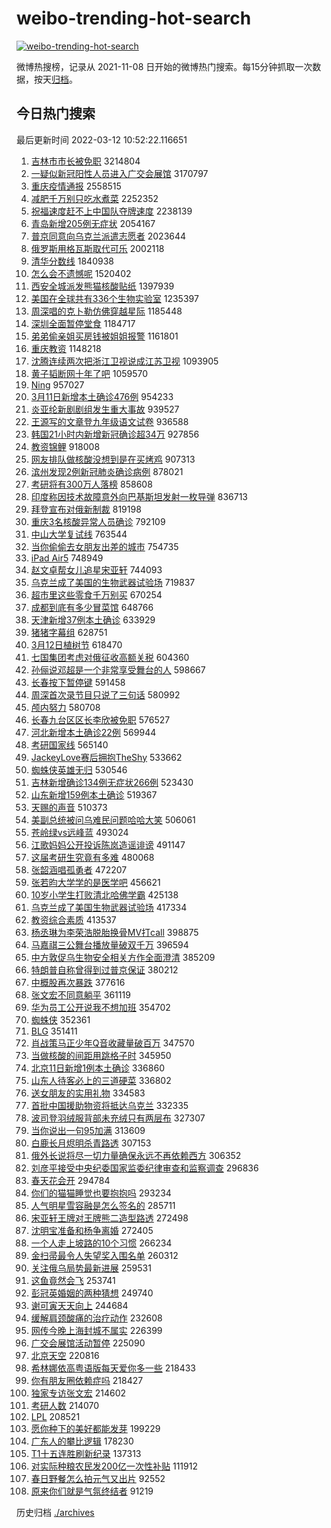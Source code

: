 # weibo-trending-hot-search

[![weibo-trending-hot-search](https://github.com/ameizi/weibo-trending-hot-search/actions/workflows/ci.yml/badge.svg)](https://github.com/ameizi/weibo-trending-hot-search/actions/workflows/ci.yml)

微博热搜榜，记录从 2021-11-08 日开始的微博热门搜索。每15分钟抓取一次数据，按天[归档](./archives)。

## 今日热门搜索

<!-- BEGIN --> 
最后更新时间 2022-03-12 10:52:22.116651 
1. [吉林市市长被免职](https://s.weibo.com/weibo?q=%E5%90%89%E6%9E%97%E5%B8%82%E5%B8%82%E9%95%BF%E8%A2%AB%E5%85%8D%E8%81%8C&Refer=top) 3214804
1. [一疑似新冠阳性人员进入广交会展馆](https://s.weibo.com/weibo?q=%23%E4%B8%80%E7%96%91%E4%BC%BC%E6%96%B0%E5%86%A0%E9%98%B3%E6%80%A7%E4%BA%BA%E5%91%98%E8%BF%9B%E5%85%A5%E5%B9%BF%E4%BA%A4%E4%BC%9A%E5%B1%95%E9%A6%86%23&Refer=top) 3170797
1. [重庆疫情通报](https://s.weibo.com/weibo?q=%23%E9%87%8D%E5%BA%86%E7%96%AB%E6%83%85%E9%80%9A%E6%8A%A5%23&Refer=top) 2558515
1. [减肥千万别只吃水煮菜](https://s.weibo.com/weibo?q=%23%E5%87%8F%E8%82%A5%E5%8D%83%E4%B8%87%E5%88%AB%E5%8F%AA%E5%90%83%E6%B0%B4%E7%85%AE%E8%8F%9C%23&Refer=top) 2252352
1. [祝福速度赶不上中国队夺牌速度](https://s.weibo.com/weibo?q=%23%E7%A5%9D%E7%A6%8F%E9%80%9F%E5%BA%A6%E8%B5%B6%E4%B8%8D%E4%B8%8A%E4%B8%AD%E5%9B%BD%E9%98%9F%E5%A4%BA%E7%89%8C%E9%80%9F%E5%BA%A6%23&Refer=top) 2238139
1. [青岛新增205例无症状](https://s.weibo.com/weibo?q=%23%E9%9D%92%E5%B2%9B%E6%96%B0%E5%A2%9E205%E4%BE%8B%E6%97%A0%E7%97%87%E7%8A%B6%23&Refer=top) 2054167
1. [普京同意向乌克兰派遣志愿者](https://s.weibo.com/weibo?q=%23%E6%99%AE%E4%BA%AC%E5%90%8C%E6%84%8F%E5%90%91%E4%B9%8C%E5%85%8B%E5%85%B0%E6%B4%BE%E9%81%A3%E5%BF%97%E6%84%BF%E8%80%85%23&Refer=top) 2023644
1. [俄罗斯用格瓦斯取代可乐](https://s.weibo.com/weibo?q=%23%E4%BF%84%E7%BD%97%E6%96%AF%E7%94%A8%E6%A0%BC%E7%93%A6%E6%96%AF%E5%8F%96%E4%BB%A3%E5%8F%AF%E4%B9%90%23&Refer=top) 2002118
1. [清华分数线](https://s.weibo.com/weibo?q=%E6%B8%85%E5%8D%8E%E5%88%86%E6%95%B0%E7%BA%BF&Refer=top) 1840938
1. [怎么会不遗憾呢](https://s.weibo.com/weibo?q=%23%E6%80%8E%E4%B9%88%E4%BC%9A%E4%B8%8D%E9%81%97%E6%86%BE%E5%91%A2%23&Refer=top) 1520402
1. [西安全城派发熊猫核酸贴纸](https://s.weibo.com/weibo?q=%23%E8%A5%BF%E5%AE%89%E5%85%A8%E5%9F%8E%E6%B4%BE%E5%8F%91%E7%86%8A%E7%8C%AB%E6%A0%B8%E9%85%B8%E8%B4%B4%E7%BA%B8%23&Refer=top) 1397939
1. [美国在全球共有336个生物实验室](https://s.weibo.com/weibo?q=%23%E7%BE%8E%E5%9B%BD%E5%9C%A8%E5%85%A8%E7%90%83%E5%85%B1%E6%9C%89336%E4%B8%AA%E7%94%9F%E7%89%A9%E5%AE%9E%E9%AA%8C%E5%AE%A4%23&Refer=top) 1235397
1. [周深唱的克卜勒仿佛穿越星际](https://s.weibo.com/weibo?q=%23%E5%91%A8%E6%B7%B1%E5%94%B1%E7%9A%84%E5%85%8B%E5%8D%9C%E5%8B%92%E4%BB%BF%E4%BD%9B%E7%A9%BF%E8%B6%8A%E6%98%9F%E9%99%85%23&Refer=top) 1185448
1. [深圳全面暂停堂食](https://s.weibo.com/weibo?q=%23%E6%B7%B1%E5%9C%B3%E5%85%A8%E9%9D%A2%E6%9A%82%E5%81%9C%E5%A0%82%E9%A3%9F%23&Refer=top) 1184717
1. [弟弟偷亲姐买房钱被姐姐报警](https://s.weibo.com/weibo?q=%23%E5%BC%9F%E5%BC%9F%E5%81%B7%E4%BA%B2%E5%A7%90%E4%B9%B0%E6%88%BF%E9%92%B1%E8%A2%AB%E5%A7%90%E5%A7%90%E6%8A%A5%E8%AD%A6%23&Refer=top) 1161801
1. [重庆教资](https://s.weibo.com/weibo?q=%E9%87%8D%E5%BA%86%E6%95%99%E8%B5%84&Refer=top) 1148218
1. [沈腾连续两次把浙江卫视说成江苏卫视](https://s.weibo.com/weibo?q=%23%E6%B2%88%E8%85%BE%E8%BF%9E%E7%BB%AD%E4%B8%A4%E6%AC%A1%E6%8A%8A%E6%B5%99%E6%B1%9F%E5%8D%AB%E8%A7%86%E8%AF%B4%E6%88%90%E6%B1%9F%E8%8B%8F%E5%8D%AB%E8%A7%86%23&Refer=top) 1093905
1. [黄子韬断网十年了吧](https://s.weibo.com/weibo?q=%23%E9%BB%84%E5%AD%90%E9%9F%AC%E6%96%AD%E7%BD%91%E5%8D%81%E5%B9%B4%E4%BA%86%E5%90%A7%23&Refer=top) 1059570
1. [Ning](https://s.weibo.com/weibo?q=Ning&Refer=top) 957027
1. [3月11日新增本土确诊476例](https://s.weibo.com/weibo?q=%233%E6%9C%8811%E6%97%A5%E6%96%B0%E5%A2%9E%E6%9C%AC%E5%9C%9F%E7%A1%AE%E8%AF%8A476%E4%BE%8B%23&Refer=top) 954233
1. [炎亚纶新剧剧组发生重大事故](https://s.weibo.com/weibo?q=%23%E7%82%8E%E4%BA%9A%E7%BA%B6%E6%96%B0%E5%89%A7%E5%89%A7%E7%BB%84%E5%8F%91%E7%94%9F%E9%87%8D%E5%A4%A7%E4%BA%8B%E6%95%85%23&Refer=top) 939527
1. [王源写的文章登九年级语文试卷](https://s.weibo.com/weibo?q=%23%E7%8E%8B%E6%BA%90%E5%86%99%E7%9A%84%E6%96%87%E7%AB%A0%E7%99%BB%E4%B9%9D%E5%B9%B4%E7%BA%A7%E8%AF%AD%E6%96%87%E8%AF%95%E5%8D%B7%23&Refer=top) 936588
1. [韩国21小时内新增新冠确诊超34万](https://s.weibo.com/weibo?q=%23%E9%9F%A9%E5%9B%BD21%E5%B0%8F%E6%97%B6%E5%86%85%E6%96%B0%E5%A2%9E%E6%96%B0%E5%86%A0%E7%A1%AE%E8%AF%8A%E8%B6%8534%E4%B8%87%23&Refer=top) 927856
1. [教资锦鲤](https://s.weibo.com/weibo?q=%E6%95%99%E8%B5%84%E9%94%A6%E9%B2%A4&Refer=top) 918008
1. [网友排队做核酸没想到是在买烤鸡](https://s.weibo.com/weibo?q=%23%E7%BD%91%E5%8F%8B%E6%8E%92%E9%98%9F%E5%81%9A%E6%A0%B8%E9%85%B8%E6%B2%A1%E6%83%B3%E5%88%B0%E6%98%AF%E5%9C%A8%E4%B9%B0%E7%83%A4%E9%B8%A1%23&Refer=top) 907313
1. [滨州发现2例新冠肺炎确诊病例](https://s.weibo.com/weibo?q=%23%E6%BB%A8%E5%B7%9E%E5%8F%91%E7%8E%B02%E4%BE%8B%E6%96%B0%E5%86%A0%E8%82%BA%E7%82%8E%E7%A1%AE%E8%AF%8A%E7%97%85%E4%BE%8B%23&Refer=top) 878021
1. [考研将有300万人落榜](https://s.weibo.com/weibo?q=%23%E8%80%83%E7%A0%94%E5%B0%86%E6%9C%89300%E4%B8%87%E4%BA%BA%E8%90%BD%E6%A6%9C%23&Refer=top) 858608
1. [印度称因技术故障意外向巴基斯坦发射一枚导弹](https://s.weibo.com/weibo?q=%23%E5%8D%B0%E5%BA%A6%E7%A7%B0%E5%9B%A0%E6%8A%80%E6%9C%AF%E6%95%85%E9%9A%9C%E6%84%8F%E5%A4%96%E5%90%91%E5%B7%B4%E5%9F%BA%E6%96%AF%E5%9D%A6%E5%8F%91%E5%B0%84%E4%B8%80%E6%9E%9A%E5%AF%BC%E5%BC%B9%23&Refer=top) 836713
1. [拜登宣布对俄新制裁](https://s.weibo.com/weibo?q=%23%E6%8B%9C%E7%99%BB%E5%AE%A3%E5%B8%83%E5%AF%B9%E4%BF%84%E6%96%B0%E5%88%B6%E8%A3%81%23&Refer=top) 819198
1. [重庆3名核酸异常人员确诊](https://s.weibo.com/weibo?q=%23%E9%87%8D%E5%BA%863%E5%90%8D%E6%A0%B8%E9%85%B8%E5%BC%82%E5%B8%B8%E4%BA%BA%E5%91%98%E7%A1%AE%E8%AF%8A%23&Refer=top) 792109
1. [中山大学复试线](https://s.weibo.com/weibo?q=%23%E4%B8%AD%E5%B1%B1%E5%A4%A7%E5%AD%A6%E5%A4%8D%E8%AF%95%E7%BA%BF%23&Refer=top) 763544
1. [当你偷偷去女朋友出差的城市](https://s.weibo.com/weibo?q=%23%E5%BD%93%E4%BD%A0%E5%81%B7%E5%81%B7%E5%8E%BB%E5%A5%B3%E6%9C%8B%E5%8F%8B%E5%87%BA%E5%B7%AE%E7%9A%84%E5%9F%8E%E5%B8%82%23&Refer=top) 754735
1. [iPad Air5](https://s.weibo.com/weibo?q=iPad%20Air5&Refer=top) 748949
1. [赵文卓帮女儿追星宋亚轩](https://s.weibo.com/weibo?q=%23%E8%B5%B5%E6%96%87%E5%8D%93%E5%B8%AE%E5%A5%B3%E5%84%BF%E8%BF%BD%E6%98%9F%E5%AE%8B%E4%BA%9A%E8%BD%A9%23&Refer=top) 744093
1. [乌克兰成了美国的生物武器试验场](https://s.weibo.com/weibo?q=%23%E4%B9%8C%E5%85%8B%E5%85%B0%E6%88%90%E4%BA%86%E7%BE%8E%E5%9B%BD%E7%9A%84%E7%94%9F%E7%89%A9%E6%AD%A6%E5%99%A8%E8%AF%95%E9%AA%8C%E5%9C%BA%23&Refer=top) 719837
1. [超市里这些零食千万别买](https://s.weibo.com/weibo?q=%23%E8%B6%85%E5%B8%82%E9%87%8C%E8%BF%99%E4%BA%9B%E9%9B%B6%E9%A3%9F%E5%8D%83%E4%B8%87%E5%88%AB%E4%B9%B0%23&Refer=top) 670254
1. [成都到底有多少冒菜馆](https://s.weibo.com/weibo?q=%23%E6%88%90%E9%83%BD%E5%88%B0%E5%BA%95%E6%9C%89%E5%A4%9A%E5%B0%91%E5%86%92%E8%8F%9C%E9%A6%86%23&Refer=top) 648766
1. [天津新增37例本土确诊](https://s.weibo.com/weibo?q=%23%E5%A4%A9%E6%B4%A5%E6%96%B0%E5%A2%9E37%E4%BE%8B%E6%9C%AC%E5%9C%9F%E7%A1%AE%E8%AF%8A%23&Refer=top) 633929
1. [猪猪字幕组](https://s.weibo.com/weibo?q=%23%E7%8C%AA%E7%8C%AA%E5%AD%97%E5%B9%95%E7%BB%84%23&Refer=top) 628751
1. [3月12日植树节](https://s.weibo.com/weibo?q=%233%E6%9C%8812%E6%97%A5%E6%A4%8D%E6%A0%91%E8%8A%82%23&Refer=top) 618470
1. [七国集团考虑对俄征收高额关税](https://s.weibo.com/weibo?q=%23%E4%B8%83%E5%9B%BD%E9%9B%86%E5%9B%A2%E8%80%83%E8%99%91%E5%AF%B9%E4%BF%84%E5%BE%81%E6%94%B6%E9%AB%98%E9%A2%9D%E5%85%B3%E7%A8%8E%23&Refer=top) 604360
1. [孙俪说邓超是一个非常享受舞台的人](https://s.weibo.com/weibo?q=%23%E5%AD%99%E4%BF%AA%E8%AF%B4%E9%82%93%E8%B6%85%E6%98%AF%E4%B8%80%E4%B8%AA%E9%9D%9E%E5%B8%B8%E4%BA%AB%E5%8F%97%E8%88%9E%E5%8F%B0%E7%9A%84%E4%BA%BA%23&Refer=top) 598667
1. [长春按下暂停键](https://s.weibo.com/weibo?q=%23%E9%95%BF%E6%98%A5%E6%8C%89%E4%B8%8B%E6%9A%82%E5%81%9C%E9%94%AE%23&Refer=top) 591458
1. [周深首次录节目只说了三句话](https://s.weibo.com/weibo?q=%23%E5%91%A8%E6%B7%B1%E9%A6%96%E6%AC%A1%E5%BD%95%E8%8A%82%E7%9B%AE%E5%8F%AA%E8%AF%B4%E4%BA%86%E4%B8%89%E5%8F%A5%E8%AF%9D%23&Refer=top) 580992
1. [颅内努力](https://s.weibo.com/weibo?q=%23%E9%A2%85%E5%86%85%E5%8A%AA%E5%8A%9B%23&Refer=top) 580708
1. [长春九台区区长李欣被免职](https://s.weibo.com/weibo?q=%23%E9%95%BF%E6%98%A5%E4%B9%9D%E5%8F%B0%E5%8C%BA%E5%8C%BA%E9%95%BF%E6%9D%8E%E6%AC%A3%E8%A2%AB%E5%85%8D%E8%81%8C%23&Refer=top) 576527
1. [河北新增本土确诊22例](https://s.weibo.com/weibo?q=%23%E6%B2%B3%E5%8C%97%E6%96%B0%E5%A2%9E%E6%9C%AC%E5%9C%9F%E7%A1%AE%E8%AF%8A22%E4%BE%8B%23&Refer=top) 569944
1. [考研国家线](https://s.weibo.com/weibo?q=%23%E8%80%83%E7%A0%94%E5%9B%BD%E5%AE%B6%E7%BA%BF%23&Refer=top) 565140
1. [JackeyLove赛后拥抱TheShy](https://s.weibo.com/weibo?q=%23JackeyLove%E8%B5%9B%E5%90%8E%E6%8B%A5%E6%8A%B1TheShy%23&Refer=top) 533662
1. [蜘蛛侠英雄无归](https://s.weibo.com/weibo?q=%E8%9C%98%E8%9B%9B%E4%BE%A0%E8%8B%B1%E9%9B%84%E6%97%A0%E5%BD%92&Refer=top) 530546
1. [吉林新增确诊134例无症状266例](https://s.weibo.com/weibo?q=%23%E5%90%89%E6%9E%97%E6%96%B0%E5%A2%9E%E7%A1%AE%E8%AF%8A134%E4%BE%8B%E6%97%A0%E7%97%87%E7%8A%B6266%E4%BE%8B%23&Refer=top) 523430
1. [山东新增159例本土确诊](https://s.weibo.com/weibo?q=%23%E5%B1%B1%E4%B8%9C%E6%96%B0%E5%A2%9E159%E4%BE%8B%E6%9C%AC%E5%9C%9F%E7%A1%AE%E8%AF%8A%23&Refer=top) 519367
1. [天赐的声音](https://s.weibo.com/weibo?q=%E5%A4%A9%E8%B5%90%E7%9A%84%E5%A3%B0%E9%9F%B3&Refer=top) 510373
1. [美副总统被问乌难民问题哈哈大笑](https://s.weibo.com/weibo?q=%23%E7%BE%8E%E5%89%AF%E6%80%BB%E7%BB%9F%E8%A2%AB%E9%97%AE%E4%B9%8C%E9%9A%BE%E6%B0%91%E9%97%AE%E9%A2%98%E5%93%88%E5%93%88%E5%A4%A7%E7%AC%91%23&Refer=top) 506061
1. [苍岭绿vs远峰蓝](https://s.weibo.com/weibo?q=%23%E8%8B%8D%E5%B2%AD%E7%BB%BFvs%E8%BF%9C%E5%B3%B0%E8%93%9D%23&Refer=top) 493024
1. [江歌妈妈公开投诉陈岚造谣诽谤](https://s.weibo.com/weibo?q=%23%E6%B1%9F%E6%AD%8C%E5%A6%88%E5%A6%88%E5%85%AC%E5%BC%80%E6%8A%95%E8%AF%89%E9%99%88%E5%B2%9A%E9%80%A0%E8%B0%A3%E8%AF%BD%E8%B0%A4%23&Refer=top) 491147
1. [这届考研生究竟有多难](https://s.weibo.com/weibo?q=%23%E8%BF%99%E5%B1%8A%E8%80%83%E7%A0%94%E7%94%9F%E7%A9%B6%E7%AB%9F%E6%9C%89%E5%A4%9A%E9%9A%BE%23&Refer=top) 480068
1. [张韶涵唱孤勇者](https://s.weibo.com/weibo?q=%23%E5%BC%A0%E9%9F%B6%E6%B6%B5%E5%94%B1%E5%AD%A4%E5%8B%87%E8%80%85%23&Refer=top) 472207
1. [张若昀大学学的是医学吧](https://s.weibo.com/weibo?q=%23%E5%BC%A0%E8%8B%A5%E6%98%80%E5%A4%A7%E5%AD%A6%E5%AD%A6%E7%9A%84%E6%98%AF%E5%8C%BB%E5%AD%A6%E5%90%A7%23&Refer=top) 456621
1. [10岁小学生打败清北哈佛学霸](https://s.weibo.com/weibo?q=%2310%E5%B2%81%E5%B0%8F%E5%AD%A6%E7%94%9F%E6%89%93%E8%B4%A5%E6%B8%85%E5%8C%97%E5%93%88%E4%BD%9B%E5%AD%A6%E9%9C%B8%23&Refer=top) 425138
1. [乌克兰成了美国生物武器试验场](https://s.weibo.com/weibo?q=%23%E4%B9%8C%E5%85%8B%E5%85%B0%E6%88%90%E4%BA%86%E7%BE%8E%E5%9B%BD%E7%94%9F%E7%89%A9%E6%AD%A6%E5%99%A8%E8%AF%95%E9%AA%8C%E5%9C%BA%23&Refer=top) 417334
1. [教资综合素质](https://s.weibo.com/weibo?q=%E6%95%99%E8%B5%84%E7%BB%BC%E5%90%88%E7%B4%A0%E8%B4%A8&Refer=top) 413537
1. [杨丞琳为李荣浩脱胎换骨MV打call](https://s.weibo.com/weibo?q=%23%E6%9D%A8%E4%B8%9E%E7%90%B3%E4%B8%BA%E6%9D%8E%E8%8D%A3%E6%B5%A9%E8%84%B1%E8%83%8E%E6%8D%A2%E9%AA%A8MV%E6%89%93call%23&Refer=top) 398875
1. [马嘉祺三公舞台播放量破双千万](https://s.weibo.com/weibo?q=%23%E9%A9%AC%E5%98%89%E7%A5%BA%E4%B8%89%E5%85%AC%E8%88%9E%E5%8F%B0%E6%92%AD%E6%94%BE%E9%87%8F%E7%A0%B4%E5%8F%8C%E5%8D%83%E4%B8%87%23&Refer=top) 396594
1. [中方敦促乌生物安全相关方作全面澄清](https://s.weibo.com/weibo?q=%23%E4%B8%AD%E6%96%B9%E6%95%A6%E4%BF%83%E4%B9%8C%E7%94%9F%E7%89%A9%E5%AE%89%E5%85%A8%E7%9B%B8%E5%85%B3%E6%96%B9%E4%BD%9C%E5%85%A8%E9%9D%A2%E6%BE%84%E6%B8%85%23&Refer=top) 385209
1. [特朗普自称曾得到过普京保证](https://s.weibo.com/weibo?q=%23%E7%89%B9%E6%9C%97%E6%99%AE%E8%87%AA%E7%A7%B0%E6%9B%BE%E5%BE%97%E5%88%B0%E8%BF%87%E6%99%AE%E4%BA%AC%E4%BF%9D%E8%AF%81%23&Refer=top) 380212
1. [中概股再次暴跌](https://s.weibo.com/weibo?q=%23%E4%B8%AD%E6%A6%82%E8%82%A1%E5%86%8D%E6%AC%A1%E6%9A%B4%E8%B7%8C%23&Refer=top) 377616
1. [张文宏不同意躺平](https://s.weibo.com/weibo?q=%23%E5%BC%A0%E6%96%87%E5%AE%8F%E4%B8%8D%E5%90%8C%E6%84%8F%E8%BA%BA%E5%B9%B3%23&Refer=top) 361119
1. [华为员工公开说我不想加班](https://s.weibo.com/weibo?q=%23%E5%8D%8E%E4%B8%BA%E5%91%98%E5%B7%A5%E5%85%AC%E5%BC%80%E8%AF%B4%E6%88%91%E4%B8%8D%E6%83%B3%E5%8A%A0%E7%8F%AD%23&Refer=top) 354702
1. [蜘蛛侠](https://s.weibo.com/weibo?q=%E8%9C%98%E8%9B%9B%E4%BE%A0&Refer=top) 352361
1. [BLG](https://s.weibo.com/weibo?q=BLG&Refer=top) 351411
1. [肖战策马正少年Q音收藏量破百万](https://s.weibo.com/weibo?q=%23%E8%82%96%E6%88%98%E7%AD%96%E9%A9%AC%E6%AD%A3%E5%B0%91%E5%B9%B4Q%E9%9F%B3%E6%94%B6%E8%97%8F%E9%87%8F%E7%A0%B4%E7%99%BE%E4%B8%87%23&Refer=top) 347570
1. [当做核酸的间距用跳格子时](https://s.weibo.com/weibo?q=%23%E5%BD%93%E5%81%9A%E6%A0%B8%E9%85%B8%E7%9A%84%E9%97%B4%E8%B7%9D%E7%94%A8%E8%B7%B3%E6%A0%BC%E5%AD%90%E6%97%B6%23&Refer=top) 345950
1. [北京11日新增1例本土确诊](https://s.weibo.com/weibo?q=%23%E5%8C%97%E4%BA%AC11%E6%97%A5%E6%96%B0%E5%A2%9E1%E4%BE%8B%E6%9C%AC%E5%9C%9F%E7%A1%AE%E8%AF%8A%23&Refer=top) 336860
1. [山东人待客必上的三道硬菜](https://s.weibo.com/weibo?q=%23%E5%B1%B1%E4%B8%9C%E4%BA%BA%E5%BE%85%E5%AE%A2%E5%BF%85%E4%B8%8A%E7%9A%84%E4%B8%89%E9%81%93%E7%A1%AC%E8%8F%9C%23&Refer=top) 336802
1. [送女朋友的实用礼物](https://s.weibo.com/weibo?q=%23%E9%80%81%E5%A5%B3%E6%9C%8B%E5%8F%8B%E7%9A%84%E5%AE%9E%E7%94%A8%E7%A4%BC%E7%89%A9%23&Refer=top) 334583
1. [首批中国援助物资将抵达乌克兰](https://s.weibo.com/weibo?q=%23%E9%A6%96%E6%89%B9%E4%B8%AD%E5%9B%BD%E6%8F%B4%E5%8A%A9%E7%89%A9%E8%B5%84%E5%B0%86%E6%8A%B5%E8%BE%BE%E4%B9%8C%E5%85%8B%E5%85%B0%23&Refer=top) 332335
1. [波司登羽绒服背部未充绒只有两层布](https://s.weibo.com/weibo?q=%23%E6%B3%A2%E5%8F%B8%E7%99%BB%E7%BE%BD%E7%BB%92%E6%9C%8D%E8%83%8C%E9%83%A8%E6%9C%AA%E5%85%85%E7%BB%92%E5%8F%AA%E6%9C%89%E4%B8%A4%E5%B1%82%E5%B8%83%23&Refer=top) 327307
1. [当你说出一句95加满](https://s.weibo.com/weibo?q=%23%E5%BD%93%E4%BD%A0%E8%AF%B4%E5%87%BA%E4%B8%80%E5%8F%A595%E5%8A%A0%E6%BB%A1%23&Refer=top) 313609
1. [白鹿长月烬明杀青路透](https://s.weibo.com/weibo?q=%23%E7%99%BD%E9%B9%BF%E9%95%BF%E6%9C%88%E7%83%AC%E6%98%8E%E6%9D%80%E9%9D%92%E8%B7%AF%E9%80%8F%23&Refer=top) 307153
1. [俄外长说将尽一切力量确保永远不再依赖西方](https://s.weibo.com/weibo?q=%23%E4%BF%84%E5%A4%96%E9%95%BF%E8%AF%B4%E5%B0%86%E5%B0%BD%E4%B8%80%E5%88%87%E5%8A%9B%E9%87%8F%E7%A1%AE%E4%BF%9D%E6%B0%B8%E8%BF%9C%E4%B8%8D%E5%86%8D%E4%BE%9D%E8%B5%96%E8%A5%BF%E6%96%B9%23&Refer=top) 306352
1. [刘彦平接受中央纪委国家监委纪律审查和监察调查](https://s.weibo.com/weibo?q=%23%E5%88%98%E5%BD%A6%E5%B9%B3%E6%8E%A5%E5%8F%97%E4%B8%AD%E5%A4%AE%E7%BA%AA%E5%A7%94%E5%9B%BD%E5%AE%B6%E7%9B%91%E5%A7%94%E7%BA%AA%E5%BE%8B%E5%AE%A1%E6%9F%A5%E5%92%8C%E7%9B%91%E5%AF%9F%E8%B0%83%E6%9F%A5%23&Refer=top) 296836
1. [春天花会开](https://s.weibo.com/weibo?q=%E6%98%A5%E5%A4%A9%E8%8A%B1%E4%BC%9A%E5%BC%80&Refer=top) 294784
1. [你们的猫猫睡觉也要抱抱吗](https://s.weibo.com/weibo?q=%23%E4%BD%A0%E4%BB%AC%E7%9A%84%E7%8C%AB%E7%8C%AB%E7%9D%A1%E8%A7%89%E4%B9%9F%E8%A6%81%E6%8A%B1%E6%8A%B1%E5%90%97%23&Refer=top) 293234
1. [人气明星雪容融是怎么签名的](https://s.weibo.com/weibo?q=%23%E4%BA%BA%E6%B0%94%E6%98%8E%E6%98%9F%E9%9B%AA%E5%AE%B9%E8%9E%8D%E6%98%AF%E6%80%8E%E4%B9%88%E7%AD%BE%E5%90%8D%E7%9A%84%23&Refer=top) 285711
1. [宋亚轩王牌对王牌熊二造型路透](https://s.weibo.com/weibo?q=%23%E5%AE%8B%E4%BA%9A%E8%BD%A9%E7%8E%8B%E7%89%8C%E5%AF%B9%E7%8E%8B%E7%89%8C%E7%86%8A%E4%BA%8C%E9%80%A0%E5%9E%8B%E8%B7%AF%E9%80%8F%23&Refer=top) 272498
1. [沈明宝准备和杨争离婚](https://s.weibo.com/weibo?q=%23%E6%B2%88%E6%98%8E%E5%AE%9D%E5%87%86%E5%A4%87%E5%92%8C%E6%9D%A8%E4%BA%89%E7%A6%BB%E5%A9%9A%23&Refer=top) 272405
1. [一个人走上坡路的10个习惯](https://s.weibo.com/weibo?q=%23%E4%B8%80%E4%B8%AA%E4%BA%BA%E8%B5%B0%E4%B8%8A%E5%9D%A1%E8%B7%AF%E7%9A%8410%E4%B8%AA%E4%B9%A0%E6%83%AF%23&Refer=top) 266234
1. [金扫帚最令人失望奖入围名单](https://s.weibo.com/weibo?q=%23%E9%87%91%E6%89%AB%E5%B8%9A%E6%9C%80%E4%BB%A4%E4%BA%BA%E5%A4%B1%E6%9C%9B%E5%A5%96%E5%85%A5%E5%9B%B4%E5%90%8D%E5%8D%95%23&Refer=top) 260312
1. [关注俄乌局势最新进展](https://s.weibo.com/weibo?q=%23%E5%85%B3%E6%B3%A8%E4%BF%84%E4%B9%8C%E5%B1%80%E5%8A%BF%E6%9C%80%E6%96%B0%E8%BF%9B%E5%B1%95%23&Refer=top) 259531
1. [这鱼竟然会飞](https://s.weibo.com/weibo?q=%23%E8%BF%99%E9%B1%BC%E7%AB%9F%E7%84%B6%E4%BC%9A%E9%A3%9E%23&Refer=top) 253741
1. [彭冠英婚姻的两种猜想](https://s.weibo.com/weibo?q=%E5%BD%AD%E5%86%A0%E8%8B%B1%E5%A9%9A%E5%A7%BB%E7%9A%84%E4%B8%A4%E7%A7%8D%E7%8C%9C%E6%83%B3&Refer=top) 249740
1. [谢可寅天天向上](https://s.weibo.com/weibo?q=%23%E8%B0%A2%E5%8F%AF%E5%AF%85%E5%A4%A9%E5%A4%A9%E5%90%91%E4%B8%8A%23&Refer=top) 244684
1. [缓解肩颈酸痛的治疗动作](https://s.weibo.com/weibo?q=%23%E7%BC%93%E8%A7%A3%E8%82%A9%E9%A2%88%E9%85%B8%E7%97%9B%E7%9A%84%E6%B2%BB%E7%96%97%E5%8A%A8%E4%BD%9C%23&Refer=top) 232608
1. [网传今晚上海封城不属实](https://s.weibo.com/weibo?q=%23%E7%BD%91%E4%BC%A0%E4%BB%8A%E6%99%9A%E4%B8%8A%E6%B5%B7%E5%B0%81%E5%9F%8E%E4%B8%8D%E5%B1%9E%E5%AE%9E%23&Refer=top) 226399
1. [广交会展馆活动暂停](https://s.weibo.com/weibo?q=%23%E5%B9%BF%E4%BA%A4%E4%BC%9A%E5%B1%95%E9%A6%86%E6%B4%BB%E5%8A%A8%E6%9A%82%E5%81%9C%23&Refer=top) 225090
1. [北京天空](https://s.weibo.com/weibo?q=%23%E5%8C%97%E4%BA%AC%E5%A4%A9%E7%A9%BA%23&Refer=top) 220816
1. [希林娜依高粤语版每天爱你多一些](https://s.weibo.com/weibo?q=%23%E5%B8%8C%E6%9E%97%E5%A8%9C%E4%BE%9D%E9%AB%98%E7%B2%A4%E8%AF%AD%E7%89%88%E6%AF%8F%E5%A4%A9%E7%88%B1%E4%BD%A0%E5%A4%9A%E4%B8%80%E4%BA%9B%23&Refer=top) 218433
1. [你有朋友圈依赖症吗](https://s.weibo.com/weibo?q=%23%E4%BD%A0%E6%9C%89%E6%9C%8B%E5%8F%8B%E5%9C%88%E4%BE%9D%E8%B5%96%E7%97%87%E5%90%97%23&Refer=top) 218427
1. [独家专访张文宏](https://s.weibo.com/weibo?q=%23%E7%8B%AC%E5%AE%B6%E4%B8%93%E8%AE%BF%E5%BC%A0%E6%96%87%E5%AE%8F%23&Refer=top) 214602
1. [考研人数](https://s.weibo.com/weibo?q=%E8%80%83%E7%A0%94%E4%BA%BA%E6%95%B0&Refer=top) 214070
1. [LPL](https://s.weibo.com/weibo?q=LPL&Refer=top) 208521
1. [愿你种下的美好都能发芽](https://s.weibo.com/weibo?q=%23%E6%84%BF%E4%BD%A0%E7%A7%8D%E4%B8%8B%E7%9A%84%E7%BE%8E%E5%A5%BD%E9%83%BD%E8%83%BD%E5%8F%91%E8%8A%BD%23&Refer=top) 199229
1. [广东人的攀比逻辑](https://s.weibo.com/weibo?q=%E5%B9%BF%E4%B8%9C%E4%BA%BA%E7%9A%84%E6%94%80%E6%AF%94%E9%80%BB%E8%BE%91&Refer=top) 178230
1. [T1十五连胜刷新纪录](https://s.weibo.com/weibo?q=%23T1%E5%8D%81%E4%BA%94%E8%BF%9E%E8%83%9C%E5%88%B7%E6%96%B0%E7%BA%AA%E5%BD%95%23&Refer=top) 137313
1. [对实际种粮农民发200亿一次性补贴](https://s.weibo.com/weibo?q=%23%E5%AF%B9%E5%AE%9E%E9%99%85%E7%A7%8D%E7%B2%AE%E5%86%9C%E6%B0%91%E5%8F%91200%E4%BA%BF%E4%B8%80%E6%AC%A1%E6%80%A7%E8%A1%A5%E8%B4%B4%23&Refer=top) 111912
1. [春日野餐怎么拍元气又出片](https://s.weibo.com/weibo?q=%23%E6%98%A5%E6%97%A5%E9%87%8E%E9%A4%90%E6%80%8E%E4%B9%88%E6%8B%8D%E5%85%83%E6%B0%94%E5%8F%88%E5%87%BA%E7%89%87%23&Refer=top) 92552
1. [原来你们就是气氛终结者](https://s.weibo.com/weibo?q=%23%E5%8E%9F%E6%9D%A5%E4%BD%A0%E4%BB%AC%E5%B0%B1%E6%98%AF%E6%B0%94%E6%B0%9B%E7%BB%88%E7%BB%93%E8%80%85%23&Refer=top) 91219
<!-- END -->

历史归档 [./archives](./archives)

